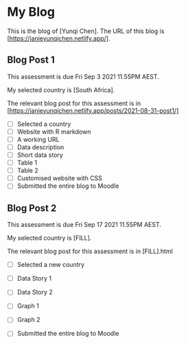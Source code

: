 # My Blog


This is the blog of [Yunqi Chen].
The URL of this blog is [https://janieyunqichen.netlify.app/].

## Blog Post 1

This assessment is due Fri Sep 3 2021 11.55PM AEST.

My selected country is [South Africa].

The relevant blog post for this assessment is in [https://janieyunqichen.netlify.app/posts/2021-08-31-post1/]

- [ ] Selected a country
- [ ] Website with R markdown 
- [ ] A working URL
- [ ] Data description
- [ ] Short data story
- [ ] Table 1
- [ ] Table 2
- [ ] Customised website with CSS
- [ ] Submitted the entire blog to Moodle

## Blog Post 2

This assessment is due Fri Sep 17 2021 11.55PM AEST.

My selected country is [FILL].

The relevant blog post for this assessment is in [FILL].html

- [ ] Selected a new country
- [ ] Data Story 1
- [ ] Data Story 2
- [ ] Graph 1
- [ ] Graph 2
- [ ] Submitted the entire blog to Moodle

